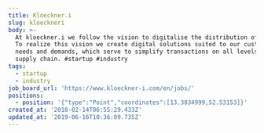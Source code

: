 ```yaml
---
title: Kloeckner.i
slug: kloeckneri
body: >-
  At kloeckner.i we follow the vision to digitalise the distribution of steel.
  To realize this vision we create digital solutions suited to our customers
  needs and demands, which serve to simplify transactions on all levels of the
  supply chain. #startup #industry
tags:
  - startup
  - industry
job_board_url: 'https://www.kloeckner-i.com/en/jobs/'
positions:
  - position: '{"type":"Point","coordinates":[13.3834999,52.53153]}'
created_at: '2018-02-14T06:55:29.433Z'
updated_at: '2019-06-16T10:36:09.735Z'
---
```


